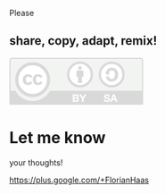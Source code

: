 Please
## share, copy, adapt, remix!
![CC-BY-SA](images/by-sa.svg)


# Let me know
your thoughts!

https://plus.google.com/+FlorianHaas
